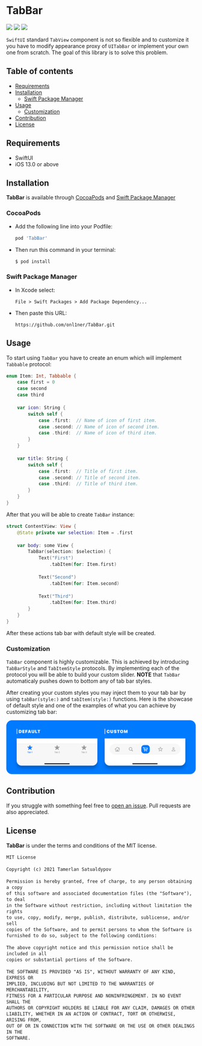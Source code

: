 # TabBar

![](https://img.shields.io/badge/platform-iOS-lightgrey)
![](https://img.shields.io/badge/iOS-13.0%2B-blue)
![](https://img.shields.io/badge/Swift-5-orange?logo=Swift&logoColor=white)

`SwiftUI` standard `TabView` component is not so flexible and to customize it you have to modify appearance proxy of `UITabBar` or implement your own one from scratch. The goal of this library is to solve this problem.

## Table of contents

* [Requirements](#requirements)
* [Installation](#installation)
    * [Swift Package Manager](#swift-package-manager)
* [Usage](#usage)
    * [Customization](#customization)
* [Contribution](#contribution)
* [License](#license)

## Requirements

- SwiftUI
- iOS 13.0 or above

## Installation

**TabBar** is available through [CocoaPods](https://cocoapods.org) and [Swift Package Manager](https://github.com/apple/swift-package-manager)

### CocoaPods
- Add the following line into your Podfile:

  ```ruby
  pod 'TabBar'
  ```

- Then run this command in your terminal:

  ```bash
  $ pod install
  ```
  
### Swift Package Manager
- In Xcode select: 

  ```
  File > Swift Packages > Add Package Dependency...
  ```
  
- Then paste this URL: 

  ```
  https://github.com/onl1ner/TabBar.git
  ```
  
## Usage

To start using `TabBar` you have to create an enum which will implement `Tabbable` protocol:

```swift
enum Item: Int, Tabbable {
    case first = 0
    case second
    case third
    
    var icon: String {
        switch self {
            case .first:  // Name of icon of first item.
            case .second: // Name of icon of second item.
            case .third:  // Name of icon of third item.
        }
    }
    
    var title: String {
        switch self {
            case .first:  // Title of first item.
            case .second: // Title of second item.
            case .third:  // Title of third item.
        }
    }
}
```

After that you will be able to create `TabBar` instance:

```swift
struct ContentView: View {
    @State private var selection: Item = .first

    var body: some View {
        TabBar(selection: $selection) {
            Text("First")
                .tabItem(for: Item.first)

            Text("Second")
                .tabItem(for: Item.second)

            Text("Third")
                .tabItem(for: Item.third)
        }
    }
}
```

After these actions tab bar with default style will be created.

### Customization

`TabBar` component is highly customizable. This is achieved by introducing `TabBarStyle` and `TabItemStyle` protocols. By implementing each of the protocol you will be able to build your custom slider. **NOTE** that `TabBar` automaticaly pushes down to bottom any of tab bar styles.

After creating your custom styles you may inject them to your tab bar by using `tabBar(style:)` and `tabItem(style:)` functions. Here is the showcase of default style and one of the examples of what you can achieve by customizing tab bar:

![](https://github.com/onl1ner/onl1ner/blob/master/Resources/TabBar/Showcase.png?raw=true)

## Contribution

If you struggle with something feel free to [open an issue](https://github.com/onl1ner/TabBar/issues/new). Pull requests are also appreciated.

## License

**TabBar** is under the terms and conditions of the MIT license.

```
MIT License

Copyright (c) 2021 Tamerlan Satualdypov

Permission is hereby granted, free of charge, to any person obtaining a copy
of this software and associated documentation files (the "Software"), to deal
in the Software without restriction, including without limitation the rights
to use, copy, modify, merge, publish, distribute, sublicense, and/or sell
copies of the Software, and to permit persons to whom the Software is
furnished to do so, subject to the following conditions:

The above copyright notice and this permission notice shall be included in all
copies or substantial portions of the Software.

THE SOFTWARE IS PROVIDED "AS IS", WITHOUT WARRANTY OF ANY KIND, EXPRESS OR
IMPLIED, INCLUDING BUT NOT LIMITED TO THE WARRANTIES OF MERCHANTABILITY,
FITNESS FOR A PARTICULAR PURPOSE AND NONINFRINGEMENT. IN NO EVENT SHALL THE
AUTHORS OR COPYRIGHT HOLDERS BE LIABLE FOR ANY CLAIM, DAMAGES OR OTHER
LIABILITY, WHETHER IN AN ACTION OF CONTRACT, TORT OR OTHERWISE, ARISING FROM,
OUT OF OR IN CONNECTION WITH THE SOFTWARE OR THE USE OR OTHER DEALINGS IN THE
SOFTWARE.
```

